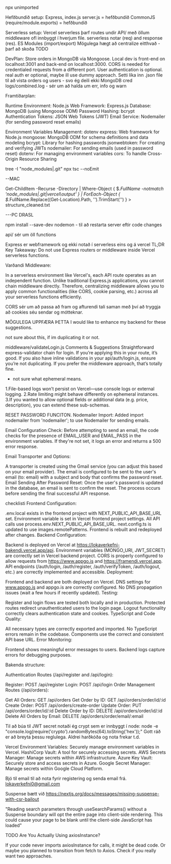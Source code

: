 npx unimported

Hefðbundið setup:
Express, index.js server.js = hefðbundið
CommonJS (require/module.exports) = hefðbundið

Serverless setup:
Vercel serverless þarf routes undir API/ með öllum middleware ofl innbyggt í hverjum file.
serverless notar (req) and response (res).
ES Modules (import/export) 
Mögulega hægt að centralize eitthvað - þarf að skoða TODO


DevPlan:
Store orders in MongoDB via Mongoose.
Local dev is front-end on localhost:3001 and back-end on localhost:3000.
CORS is needed for credentialed requests from a different port.
User authentication is optional. 
real auth er optional,  maybe ill use dummy approach.
Setti líka inn .json file til að vista orders og users - svo ég deili ekki MongoDB cred
logs/combined.log - sér um að halda um err, info og warn 


Framtíðarplan:

Runtime Environment: Node.js
Web Framework: Express.js
Database: MongoDB (using Mongoose ODM)
Password Hashing: bcrypt
Authentication Tokens: JSON Web Tokens (JWT)
Email Service: Nodemailer (for sending password reset emails)

Environment Variables Management: dotenv
express: Web framework for Node.js
mongoose: MongoDB ODM for schema definitions and data modeling
bcrypt: Library for hashing passwords
jsonwebtoken: For creating and verifying JWTs
nodemailer: For sending emails (used in password reset)
dotenv: For managing environment variables
cors: To handle Cross-Origin Resource Sharing

tree -I "node_modules|.git" 
npx tsc --noEmit

--MAC

Get-ChildItem -Recurse -Directory | Where-Object { $_.FullName -notmatch 'node_modules|\.git|vercel\\output' } | ForEach-Object { $_.FullName.Replace((Get-Location).Path, '').TrimStart('\') } > structure_cleaned.txt

---PC DRASL


npm install --save-dev nodemon - til að restarta server eftir code changes

api/ sér um öll functions

Express er webframework og ekki notað í serverless eins og á vercel
TL;DR
Key Takeaway: Do not use Express routers or middleware inside Vercel serverless functions.

Varðandi Middleware:

In a serverless environment like Vercel's, each API route operates as an independent function. 
Unlike traditional Express.js applications, you cannot chain middleware directly. 
Therefore, centralizing middleware allows you to apply common functionalities (like CORS, cookie parsing, etc.) 
across all your serverless functions efficiently.


CORS sér um að passa að fram og afturendi tali saman með því að tryggja að cookies séu sendar og mótteknar.




MÖGULEGA UPPFÆRA ÞETTA
I would like to enhance my backend for these suggestions.

not sure about this, if im duplicating it or not.

middleware/validateLogin.js
Comments & Suggestions
Straightforward express-validator chain for login.
If you’re applying this in your route, it’s good. If you also have inline validations in your api/auth/login.js, ensure you’re not duplicating. If you prefer the middleware approach, that’s totally fine.

- not sure what ephemeral means.

1.File-based logs won’t persist on Vercel—use console logs or external logging.
2.Rate limiting might behave differently on ephemeral instances.
3.If you wanted to allow optional fields or additional data (e.g. price, description), you can extend these sub-schemas.





RESET PASSWORD FUNCITON.
Nodemailer Import:
Added import nodemailer from 'nodemailer'; to use Nodemailer for sending emails.

Email Configuration Check:
Before attempting to send an email, the code checks for the presence of EMAIL_USER and EMAIL_PASS in the environment variables. If they're not set, it logs an error and returns a 500 error response.

Email Transporter and Options:

A transporter is created using the Gmail service (you can adjust this based on your email provider).
The email is configured to be sent to the user's email (to: email) with a subject and body that confirms the password reset.
Email Sending After Password Reset:
Once the user's password is updated in the database, an email is sent to confirm the reset. The process occurs before sending the final successful API response.


checklisti 
Frontend Configuration:

 .env.local exists in the frontend project with NEXT_PUBLIC_API_BASE_URL set.
 Environment variable is set in Vercel frontend project settings.
 All API calls use process.env.NEXT_PUBLIC_API_BASE_URL.
 next.config.ts is updated to use images.remotePatterns.
 Frontend is rebuilt and redeployed after changes.
Backend Configuration:

 Backend is deployed on Vercel at https://lokaverkefni-bakendi.vercel.app/api.
 Environment variables (MONGO_URI, JWT_SECRET) are correctly set in Vercel backend project.
 CORS is properly configured to allow requests from https://www.appgo.is and https://framendi.vercel.app.
 API endpoints (/auth/login, /auth/register, /auth/verifyToken, /auth/logout, etc.) are correctly implemented and accessible.
Deployment:

 Frontend and backend are both deployed on Vercel.
 DNS settings for www.appgo.is and appgo.is are correctly configured.
 No DNS propagation issues (wait a few hours if recently updated).
Testing:

 Register and login flows are tested both locally and in production.
 Protected routes redirect unauthenticated users to the login page.
 Logout functionality correctly clears authentication state and cookies.
TypeScript and Code Quality:

 All necessary types are correctly exported and imported.
 No TypeScript errors remain in the codebase.
 Components use the correct and consistent API base URL.
Error Monitoring:

 Frontend shows meaningful error messages to users.
 Backend logs capture errors for debugging purposes.



 Bakenda structure:


Authentication Routes (/api/register and /api/login):

Register: POST /api/register
Login: POST /api/login
Order Management Routes (/api/orders):

Get All Orders: GET /api/orders
Get Order by ID: GET /api/orders/order/id/:id
Create Order: POST /api/orders/create-order
Update Order: PUT /api/orders/order/id/:id
Delete Order by ID: DELETE /api/orders/order/id/:id
Delete All Orders by Email: DELETE /api/orders/order/email/:email

Til að búa til JWT secret notaði ég crypt sem er innbyggt í node: node -e "console.log(require('crypto').randomBytes(64).toString('hex'));"
Gott ráð er að breyta þessu reglulega.
Aldrei harðkóða og nota frekar t.d.

Vercel Environment Variables: Securely manage environment variables in Vercel.
HashiCorp Vault: A tool for securely accessing secrets.
AWS Secrets Manager: Manage secrets within AWS infrastructure.
Azure Key Vault: Securely store and access secrets in Azure.
Google Secret Manager: Manage secrets within Google Cloud Platform.

Bjó til email til að nota fyrir registering og senda email frá.
lokaverkefni0@gmail.com

Suspense bætt við
https://nextjs.org/docs/messages/missing-suspense-with-csr-bailout

"Reading search parameters through useSearchParams() without a Suspense boundary will opt the entire page into client-side rendering. This could cause your page to be blank until the client-side JavaScript has loaded"



TODO
Are You Actually Using axiosInstance?

If your code never imports axiosInstance for calls, it might be dead code. Or maybe you planned to transition from fetch to Axios. Check if you really want two approaches.